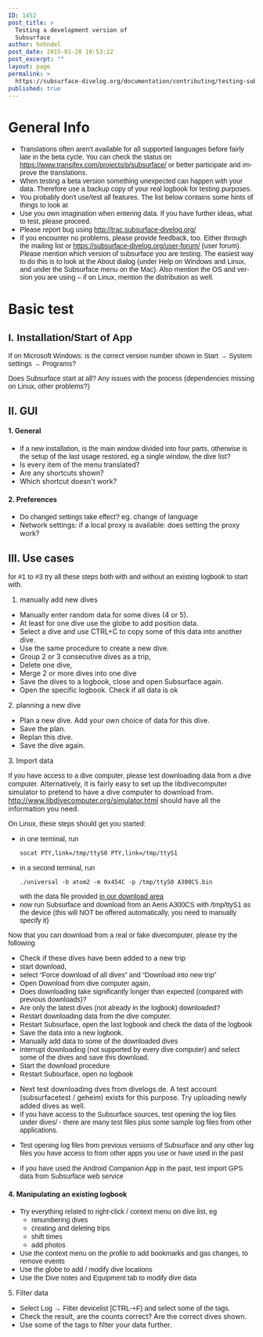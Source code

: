 ```yaml
---
ID: 1452
post_title: >
  Testing a development version of
  Subsurface
author: hohndel
post_date: 2015-01-28 10:53:22
post_excerpt: ""
layout: page
permalink: >
  https://subsurface-divelog.org/documentation/contributing/testing-subsurface/
published: true
---
```

<h1 class="western">General Info</h1>
<ul>
	<li><span style="font-family: 'Liberation Sans', sans-serif;"><span lang="en-US">T</span></span><span style="font-family: 'Liberation Sans', sans-serif;"><span lang="en-US">ranslations </span></span><span style="font-family: 'Liberation Sans', sans-serif;"><span lang="en-US">often aren't </span></span><span style="font-family: 'Liberation Sans', sans-serif;"><span lang="en-US">available for all supported languages </span></span><span style="font-family: 'Liberation Sans', sans-serif;"><span lang="en-US">before</span></span> <span style="font-family: 'Liberation Sans', sans-serif;"><span lang="en-US">fairly late in the beta cycle</span></span><span style="font-family: 'Liberation Sans', sans-serif;"><span lang="en-US">. </span></span><span style="font-family: 'Liberation Sans', sans-serif;"><span lang="en-US">You </span></span><span style="font-family: 'Liberation Sans', sans-serif;"><span lang="en-US">can check the status on <a class="western" href="https://www.transifex.com/projects/p/subsurface/">https://www.transifex.com/projects/p/subsurface/</a> or better participate and improve the translations.</span></span></li>
	<li><span style="font-family: 'Liberation Sans', sans-serif;"><span lang="en-US">When</span></span><span style="font-family: 'Liberation Sans', sans-serif;"><span lang="en-US"> testing a beta version something unexpected can happen with your data. Therefore use a backup copy of your real logbook for testing purposes.</span></span></li>
	<li><span style="font-family: 'Liberation Sans', sans-serif;"><span lang="en-US">You probably don't use/test all features. </span></span><span style="font-family: 'Liberation Sans', sans-serif;"><span lang="en-US">The list below contains some hints of things to look at</span></span></li>
	<li><span style="font-family: 'Liberation Sans', sans-serif;">Use you own imagination when entering data. If you have further ideas, what to test, please proceed.</span></li>
	<li><span style="font-family: 'Liberation Sans', sans-serif;"><span lang="en-US">Please report bug using <a class="western" href="http://trac.subsurface-divelog.org/">http://trac.subsurface-divelog.org/</a></span></span></li>
	<li><span style="font-family: 'Liberation Sans', sans-serif;"><span lang="en-US">If you encounter no problems, please provide feedback, too. Either through the mailing list or <a class="western" href="https://subsurface-divelog.org/user-forum/">https://subsurface-divelog.org/user-forum/</a> (user forum). Please mention which version of subsurface you are testing. </span></span><span style="font-family: 'Liberation Sans', sans-serif;"><span lang="en-US">The easiest way to do this is to look at the About dialog (under Help on Windows and Linux, and under the Subsurface menu on the Mac). Also mention the OS and version you are using – if on Linux, mention the distribution as well.</span></span></li>
</ul>
<h1 class="western">Basic test</h1>
<h2 class="western"><span style="font-family: 'Liberation Sans', sans-serif;"><span lang="en-US">I</span></span><span style="font-family: 'Liberation Sans', sans-serif;"><span lang="en-US">. Installation/Start of App</span></span></h2>
<span style="font-family: 'Liberation Sans', sans-serif;">If on Microsoft Windows: is the correct version number shown in Start → System settings → Programs?</span>

<span style="font-family: 'Liberation Sans', sans-serif;">Does Subsurface start at all? Any issues with the process (dependencies missing on Linux, other problems?)</span>
<h2 class="western">II. GUI</h2>
<h4 class="western">1. General</h4>
<ul>
	<li><span style="font-family: 'Liberation Sans', sans-serif;">If a new installation, is the main window divided into four parts, otherwise is the setup of the last usage restored, eg a single window, the dive list?</span></li>
	<li>Is every item of the menu translated?</li>
	<li>Are any shortcuts shown?</li>
	<li>Which shortcut doesn't work?</li>
</ul>
<h4 class="western"><span lang="en-US">2</span><span lang="en-US">. Preferences</span></h4>
<ul>
	<li><span style="font-family: 'Liberation Sans', sans-serif;"><span lang="en-US">Do chang</span><span lang="en-US">ed</span><span lang="en-US"> settings take effect? </span></span><span lang="en-US">eg. change of </span><span lang="en-US">l</span><span lang="en-US">anguage</span></li>
	<li>Network settings: if a local proxy is available: does setting the proxy work?</li>
</ul>
<h2 class="western">III. Use cases</h2>
<span style="font-family: 'Liberation Sans', sans-serif;">for #1 to #3 try all these steps both with and without an existing logbook to start with. </span>

1. manually add new dives
<ul>
	<li><span lang="en-US">Manually enter random data for </span><span lang="en-US">some dives (</span><span lang="en-US">4</span><span lang="en-US"> or </span><span lang="en-US">5</span><span lang="en-US">).</span></li>
	<li><span lang="en-US">At least for one dive use t</span><span lang="en-US">he globe </span><span lang="en-US">to add </span><span lang="en-US">position</span><span lang="en-US"> data.</span></li>
	<li>Select a dive and use CTRL+C to copy some of this data into another dive.</li>
	<li>Use the same procedure to create a new dive.</li>
	<li><span lang="en-US">G</span><span lang="en-US">roup 2 or 3 </span><span lang="en-US">consecutive</span><span lang="en-US"> dives as a trip,</span></li>
	<li>Delete one dive,</li>
	<li><span lang="en-US">Merge 2 </span><span lang="en-US">or more </span><span lang="en-US">dives into one dive</span></li>
	<li>Save the dives to a logbook, close and open Subsurface again.</li>
	<li>Open the specific logbook. Check if all data is ok</li>
</ul>
2. planning a new dive
<ul>
	<li><span lang="en-US">Plan a new dive. Add your own choice of </span><span lang="en-US">data for this dive.</span></li>
	<li>Save the plan.</li>
	<li>Replan this dive.</li>
	<li>Save the dive again.</li>
</ul>
3. Import data

<span style="font-family: 'Liberation Sans', sans-serif;">If you have access to a dive computer, please test downloading data from a dive computer. </span>Alternatively, it is fairly easy to set up the libdivecomputer simulator to pretend to have a dive computer to download from. <a class="western" href="http://www.libdivecomputer.org/simulator.html">http://www.libdivecomputer.org/simulator.html</a> should have all the information you need.

<span style="font-family: 'Liberation Sans', sans-serif;">On Linux, these steps should get you started:</span>
<ul>
	<li><span style="font-family: 'Liberation Sans', sans-serif;">in one terminal, run
<pre><code>socat PTY,link=/tmp/ttyS0 PTY,link=/tmp/ttyS1</span></code></pre></li>
	<li><span style="font-family: 'Liberation Sans', sans-serif;">in a second terminal, run
<pre><code>./universal -b atom2 -m 0x454C -p /tmp/ttyS0 A300CS.bin</pre></code>with the data file provided <a href="https://subsurface-divelog.org/downloads/datafiles/">in our download area</a></span></li>
	<li><span style="font-family: 'Liberation Sans', sans-serif;">now run Subsurface and download from an Aeris A300CS with /tmp/ttyS1 as the device (this will NOT be offered automatically, you need to manually specify it)</span></li>
</ul>
<span style="font-family: 'Liberation Sans', sans-serif;">Now that you can download from a real or fake divecomputer, please try the following</span>
<ul>
	<li>Check if these dives have been added to a new trip</li>
	<li><span style="font-family: 'Liberation Sans', sans-serif;">start download,</span></li>
	<li><span style="font-family: 'Liberation Sans', sans-serif;">select “Force download of all dives” and “Download into new trip”</span></li>
	<li><span style="font-family: 'Liberation Sans', sans-serif;">Open Download from dive computer again,</span></li>
	<li><span style="font-family: 'Liberation Sans', sans-serif;">Does downloading take significantly longer than expected (compared with previous downloads)?</span></li>
	<li><span style="font-family: 'Liberation Sans', sans-serif;">Are only the latest dives (not already in the logbook) downloaded?</span></li>
	<li><span style="font-family: 'Liberation Sans', sans-serif;">Restart downloading data from the dive computer.</span></li>
	<li><span style="font-family: 'Liberation Sans', sans-serif;">Restart Subsurface, open the last logbook and check the data of the logbook</span></li>
	<li><span style="font-family: 'Liberation Sans', sans-serif;">Save the data into a new logbook.</span></li>
	<li><span style="font-family: 'Liberation Sans', sans-serif;">Manually add data to some of the downloaded dives</span></li>
	<li><span style="font-family: 'Liberation Sans', sans-serif;">interrupt downloading (not supported by every dive computer) and select some of the dives and save this download.</span></li>
	<li><span style="font-family: 'Liberation Sans', sans-serif;">Start the download procedure</span></li>
	<li><span style="font-family: 'Liberation Sans', sans-serif;">Restart Subsurface, open no logbook

</span></li>
	<li>Next test downloading dves from divelogs.de. A test account (subsurfacetest / geheim) exists for this purpose. Try uploading newly added dives as well.</li>
	<li><span style="font-family: 'Liberation Sans', sans-serif;">If you have access to the Subsurface sources, test opening the log files under dives/ - there are many test files plus some sample log files from other applications.

</span></li>
	<li><span style="font-family: 'Liberation Sans', sans-serif;">Test opening log files from previous versions of Subsurface and any other log files you have access to from other apps you use or have used in the past

</span></li>
	<li><span style="font-family: 'Liberation Sans', sans-serif;"><span lang="en-US">If you have used the Android Companion App in the past, test i</span><span lang="en-US">mport GPS data from Subsurface web service</span></span></li>
</ul>
<h4><span lang="en-US">4</span><span lang="en-US">. Manipulating </span><span lang="en-US">an </span><span lang="en-US">existing logbook</span></h4>
<ul>
	<li><span style="font-family: 'Liberation Sans', sans-serif;">T</span><span style="font-family: 'Liberation Sans', sans-serif;">ry everything related to right-click / </span><span style="font-family: 'Liberation Sans', sans-serif;">context menu</span><span style="font-family: 'Liberation Sans', sans-serif;"> on dive </span><span style="font-family: 'Liberation Sans', sans-serif;">list</span><span style="font-family: 'Liberation Sans', sans-serif;">, eg</span>
<ul>
	<li><span style="font-family: 'Liberation Sans', sans-serif;">renumbering dives</span></li>
	<li><span style="font-family: 'Liberation Sans', sans-serif;">creating and deleting trips</span></li>
	<li><span style="font-family: 'Liberation Sans', sans-serif;">shift times</span></li>
	<li><span style="font-family: 'Liberation Sans', sans-serif;">add photos</span></li>
</ul>
</li>
	<li><span style="font-family: 'Liberation Sans', sans-serif;">U</span><span style="font-family: 'Liberation Sans', sans-serif;">se the context menu on the profile to add bookmarks and gas changes, to remove events</span></li>
	<li><span style="font-family: 'Liberation Sans', sans-serif;">Use the globe to add / modify dive locations</span></li>
	<li><span style="font-family: 'Liberation Sans', sans-serif;">Use the Dive notes and Equipment tab to modify dive data</span></li>
</ul>
5. Filter data
<ul>
	<li><span style="font-family: 'Liberation Sans', sans-serif;">Select Log → Filter devicelist [CTRL-+F) and select some of the tags.</span></li>
	<li>Check the result, are the counts correct? Are the correct dives shown.</li>
	<li>Use some of the tags to filter your data further.</li>
</ul>